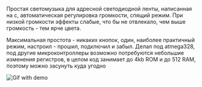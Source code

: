 Простая светомузыка для адресной светодиодной ленты, написанная на c, автоматическая регулировка громкости, спящий режим. При низкой громкости эффекты слабые, что бы не отвлекало, чем выше громкость - тем ярче цвета.

Максимальная простота - никаких кнопок, один, наиболее практичный режим, настроил - прошил, подключил и забыл. Делал под atmega328, под другие микроконтроллеры возможно потребуются небольшие изменения регистров, в целом код занимает до 4kb ROM и до 512 RAM, поэтому можно засунуть куда угодно

![Gif with demo](demo.gif)
